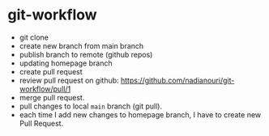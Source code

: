 # git-workflow

- git clone 
- create new branch from main branch
- publish branch to remote (github repos)
- updating homepage branch
- create pull request
- review pull request on github: https://github.com/nadianouri/git-workflow/pull/1 
- merge pull request. 
- pull changes to local `main` branch (git pull). 
- each time I add new changes to homepage branch, I have to create new Pull Request. 

